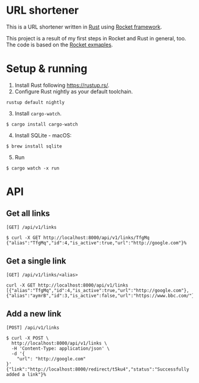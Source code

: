 # URL shortener
This is a URL shortener written in [Rust](https://www.rust-lang.org/) using [Rocket framework](https://rocket.rs/).

This project is a result of my first steps in Rocket and Rust in general, too. The code is based on the [Rocket exmaples](https://github.com/SergioBenitez/Rocket/tree/master/examples).

# Setup & running
1. Install Rust following https://rustup.rs/.
2. Configure Rust nightly as your default toolchain.
```
rustup default nightly
```
3. Install `cargo-watch`.
```
$ cargo install cargo-watch

```
4. Install SQLite - macOS:
```
$ brew install sqlite
```
5. Run
```
$ cargo watch -x run
```

# API
## Get all links
`[GET] /api/v1/links`
```
$ curl -X GET http://localhost:8000/api/v1/links/TfgMq
{"alias":"TfgMq","id":4,"is_active":true,"url":"http://google.com"}%
```

## Get a single link
`[GET] /api/v1/links/<alias>`
```
curl -X GET http://localhost:8000/api/v1/links
[{"alias":"TfgMq","id":4,"is_active":true,"url":"http://google.com"},{"alias":"aymrB","id":3,"is_active":false,"url":"https://www.bbc.com/"}]%
```

## Add a new link
`[POST] /api/v1/links`

```
$ curl -X POST \
  http://localhost:8000/api/v1/links \
  -H 'Content-Type: application/json' \
  -d '{
    "url": "http://google.com"
}'
{"link":"http://localhost:8000/redirect/t5ku4","status":"Successfully added a link"}%
```
